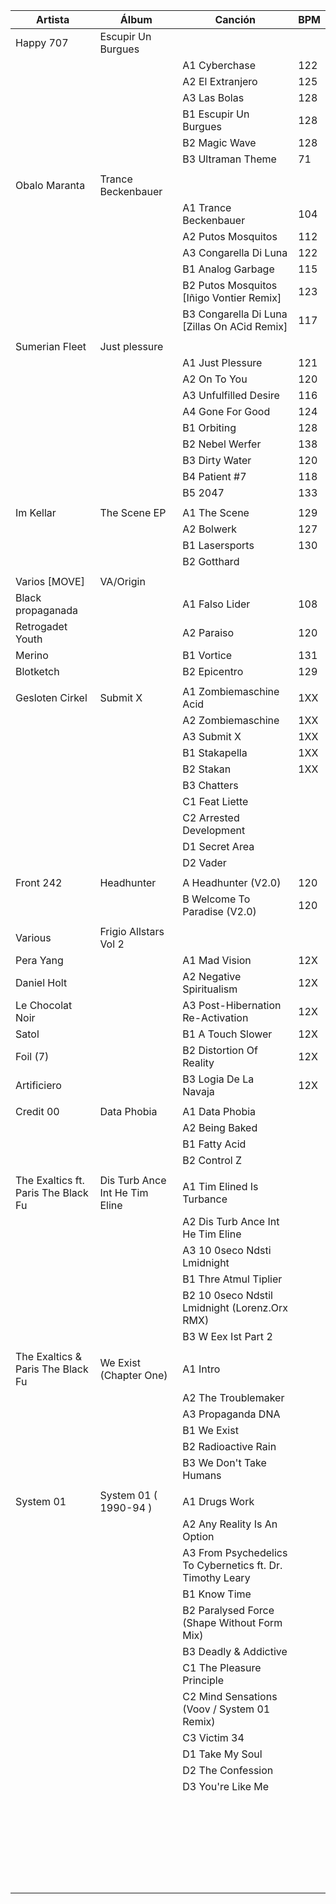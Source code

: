 | Artista             | Álbum                 | Canción               | BPM |
|---------------------|-----------------------|-----------------------|-----|
| Happy 707           | Escupir Un Burgues    |                       |     |
|                     |                       | A1 Cyberchase         | 122 |
|                     |                       | A2 El Extranjero      | 125 |
|                     |                       | A3 Las Bolas          | 128 |
|                     |                       | B1 Escupir Un Burgues | 128 |
|                     |                       | B2 Magic Wave         | 128 |
|                     |                       | B3 Ultraman Theme     | 71  |
|                     |                       |                       |     |
| Obalo Maranta       | Trance Beckenbauer    |                                              |     |
|                     |                       | A1 Trance Beckenbauer                        | 104 |
|                     |                       | A2 Putos Mosquitos                           | 112 |
|                     |                       | A3 Congarella Di Luna                        | 122 |
|                     |                       | B1 Analog Garbage                            | 115 |
|                     |                       | B2 Putos Mosquitos [Iñigo Vontier Remix]     | 123 |
|                     |                       | B3 Congarella Di Luna [Zillas On ACid Remix] | 117 |
|                     |                       |                       |     |
|  Sumerian Fleet     | Just plessure         |                       |     |
|                     |                       | A1 Just Plessure      | 121 |
|                     |                       | A2 On To You          | 120 |
|                     |                       | A3 Unfulfilled Desire | 116 |
|                     |                       | A4 Gone For Good      | 124 |
|                     |                       | B1 Orbiting           | 128 |
|                     |                       | B2 Nebel Werfer       | 138 |
|                     |                       | B3 Dirty Water        | 120 |
|                     |                       | B4 Patient #7         | 118 |
|                     |                       | B5 2047               | 133 |
|                     |                       |                       |     |
| Im Kellar           | The Scene EP          | A1 The Scene          | 129 |
|                     |                       | A2 Bolwerk            | 127 |
|                     |                       | B1 Lasersports        | 130 |
|                     |                       | B2 Gotthard           |     |
|                     |                       |                       |     |
| Varios [MOVE]       | VA/Origin             |                       |     |
| Black propaganada   |                       | A1 Falso Lider        | 108 |
| Retrogadet Youth    |                       | A2 Paraiso            | 120 |
| Merino              |                       | B1 Vortice            | 131 |
| Blotketch           |                       | B2 Epicentro          | 129 |
|                     |                       |                       |     |
| Gesloten Cirkel     | Submit X              | A1 Zombiemaschine Acid  | 1XX |
|                     |                       | A2 Zombiemaschine       | 1XX |
|                     |                       | A3 Submit X             | 1XX |
|                     |                       | B1 Stakapella           | 1XX |
|                     |                       | B2 Stakan               | 1XX |
|                     |                       | B3 Chatters             |     |
|                     |                       | C1 Feat Liette          |     |
|                     |                       | C2 Arrested Development |     |
|                     |                       | D1 Secret Area          |     |
|                     |                       | D2 Vader                |     |
|                     |                       |                         |     |
|Front 242            | Headhunter            | A Headhunter (V2.0)          | 120 |
|                     |                       | B Welcome To Paradise (V2.0) | 120 |
|                     |                       |                       |     |
|Various              | Frigio Allstars Vol 2 |                       |     |
|Pera Yang            |                       | A1 Mad Vision                     | 12X |
|Daniel Holt          |                       | A2 Negative Spiritualism          | 12X |
|Le Chocolat Noir     |                       | A3 Post-Hibernation Re-Activation | 12X |
|Satol                |                       | B1 A Touch Slower                 | 12X |
|Foil (7)             |                       | B2 Distortion Of Reality          | 12X |
|Artificiero          |                       | B3 Logia De La Navaja             | 12X |
|                     |                       |                       |     |
|Credit 00            | Data Phobia           | A1 Data Phobia        |     |
|                     |                       | A2 Being Baked        |     |
|                     |                       | B1 Fatty Acid         |     |
|                     |                       | B2 Control Z          |     |
|                     |                       |                       |     |
|The Exaltics ft. Paris The Black Fu | Dis Turb Ance Int He Tim Eline | A1 Tim Elined Is Turbance                     |     |
|                                    |                                | A2 Dis Turb Ance Int He Tim Eline             |     |
|                                    |                                | A3 10 0seco Ndsti Lmidnight                   |     |
|                                    |                                | B1 Thre Atmul Tiplier                         |     |
|                                    |                                | B2 10 0seco Ndstil Lmidnight (Lorenz.Orx RMX) |     |
|                                    |                                | B3 W Eex Ist Part 2	                          |     |
|                     |                       |                       |     |
|The Exaltics & Paris The Black Fu | We Exist (Chapter One) | A1 Intro                |     |
|                                  |                        | A2 The Troublemaker     |     |
|                                  |                        | A3 Propaganda DNA       |     |
|                                  |                        | B1 We Exist             |     |
|                                  |                        | B2 Radioactive Rain     |     |
|                                  |                        | B3 We Don't Take Humans |     |
|                     |                       |                       |     |
|System 01            | System 01 ( 1990-94 ) |A1 Drugs Work                                             |     |
|                     |                       |A2 Any Reality Is An Option                               |     |
|                     |                       |A3 From Psychedelics To Cybernetics ft. Dr. Timothy Leary |     |
|                     |                       |B1 Know Time                                              |     |
|                     |                       |B2 Paralysed Force (Shape Without Form Mix)               |     |
|                     |                       |B3 Deadly & Addictive                                     |     |
|                     |                       |C1 The Pleasure Principle                                 |     |
|                     |                       |C2 Mind Sensations (Voov / System 01 Remix)               |     |
|                     |                       |C3 Victim 34                                              |     |
|                     |                       |D1 Take My Soul                                           |     |
|                     |                       |D2 The Confession                                         |     |
|                     |                       |D3 You're Like Me                                         |     |
|                     |                       |                       |     |
|                     |                       |                       |     |
|                     |                       |                       |     |
|                     |                       |                       |     |
|                     |                       |                       |     |
|                     |                       |                       |     |
|                     |                       |                       |     |
|                     |                       |                       |     |
|                     |                       |                       |     |
|                     |                       |                       |     |
|                     |                       |                       |     |
|                     |                       |                       |     |
|                     |                       |                       |     |
|                     |                       |                       |     |
|                     |                       |                       |     |
|                     |                       |                       |     |
|                     |                       |                       |     |
|                     |                       |                       |     |
|                     |                       |                       |     |
|                     |                       |                       |     |
|                     |                       |                       |     |
|                     |                       |                       |     |
|                     |                       |                       |     |
|                     |                       |                       |     |
|                     |                       |                       |     |
|                     |                       |                       |     |
    
    
